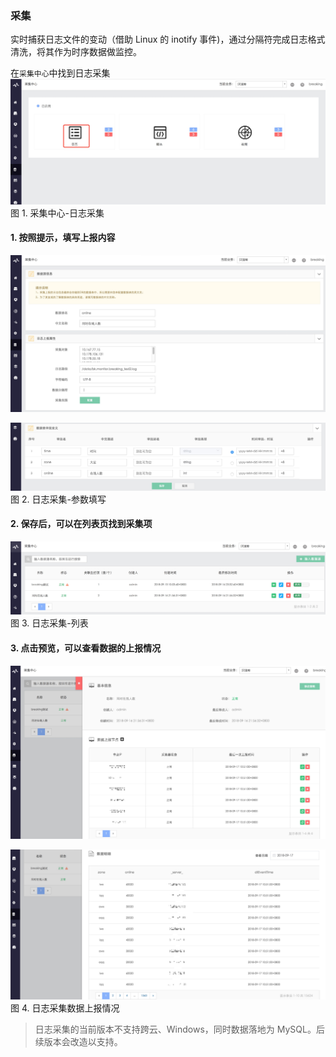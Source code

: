 ### 采集

实时捕获日志文件的变动（借助 Linux 的 inotify 事件)，通过分隔符完成日志格式清洗，将其作为时序数据做监控。

在`采集中心`中找到日志采集
![](../../media/15371526106727.jpg)
图 1. 采集中心-日志采集

#### 1. 按照提示，填写上报内容
![](../../media/15371526358565.jpg)

![](../../media/15371526592941.jpg)
图 2. 日志采集-参数填写

#### 2. 保存后，可以在列表页找到采集项
![](../../media/15371526876614.jpg)
图 3. 日志采集-列表

#### 3. 点击预览，可以查看数据的上报情况
![](../../media/15371527223615.jpg)

![](../../media/15371527730887.jpg)
图 4. 日志采集数据上报情况

> 日志采集的当前版本不支持跨云、Windows，同时数据落地为 MySQL。后续版本会改造以支持。
